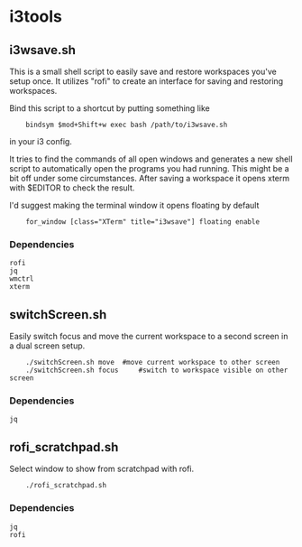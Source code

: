 i3tools
=======

## i3wsave.sh

This is a small shell script to easily save and restore workspaces you've setup once.
It utilizes "rofi" to create an interface for saving and restoring workspaces.

Bind this script to a shortcut by putting something like
```
	bindsym $mod+Shift+w exec bash /path/to/i3wsave.sh
```
in your i3 config.


It tries to find the commands of all open windows and generates a new shell script to automatically open the programs you had running. This might be a bit off under some circumstances. 
After saving a workspace it opens xterm with $EDITOR to check the result. 

I'd suggest making the terminal window it opens floating by default
```
	for_window [class="XTerm" title="i3wsave"] floating enable
```

### Dependencies
	rofi
	jq
	wmctrl
	xterm



## switchScreen.sh

Easily switch focus and move the current workspace to a second screen in a dual screen setup.

```
	./switchScreen.sh move 	#move current workspace to other screen
	./switchScreen.sh focus 	#switch to workspace visible on other screen
```

### Dependencies
	jq




## rofi_scratchpad.sh

Select window to show from scratchpad with rofi.

```
	./rofi_scratchpad.sh
```

### Dependencies
	jq
	rofi



